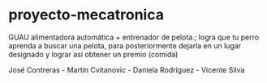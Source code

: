 # proyecto-mecatronica
GUAU alimentadora automática + entrenador de pelota.;
logra que tu perro aprenda a buscar una pelota, para posteriormente dejarla en un lugar designado y lograr así obtener un premio (comida)

José Contreras -
Martín Cvitanovic -
Daniela Rodríguez -
Vicente Silva
